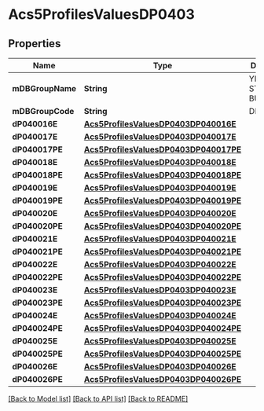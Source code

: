 # Acs5ProfilesValuesDP0403

## Properties
Name | Type | Description | Notes
------------ | ------------- | ------------- | -------------
**mDBGroupName** | **String** | YEAR STRUCTURE BUILT | 
**mDBGroupCode** | **String** | DP0403 | 
**dP040016E** | [**Acs5ProfilesValuesDP0403DP040016E**](Acs5ProfilesValuesDP0403DP040016E.md) |  | 
**dP040017E** | [**Acs5ProfilesValuesDP0403DP040017E**](Acs5ProfilesValuesDP0403DP040017E.md) |  | 
**dP040017PE** | [**Acs5ProfilesValuesDP0403DP040017PE**](Acs5ProfilesValuesDP0403DP040017PE.md) |  | 
**dP040018E** | [**Acs5ProfilesValuesDP0403DP040018E**](Acs5ProfilesValuesDP0403DP040018E.md) |  | 
**dP040018PE** | [**Acs5ProfilesValuesDP0403DP040018PE**](Acs5ProfilesValuesDP0403DP040018PE.md) |  | 
**dP040019E** | [**Acs5ProfilesValuesDP0403DP040019E**](Acs5ProfilesValuesDP0403DP040019E.md) |  | 
**dP040019PE** | [**Acs5ProfilesValuesDP0403DP040019PE**](Acs5ProfilesValuesDP0403DP040019PE.md) |  | 
**dP040020E** | [**Acs5ProfilesValuesDP0403DP040020E**](Acs5ProfilesValuesDP0403DP040020E.md) |  | 
**dP040020PE** | [**Acs5ProfilesValuesDP0403DP040020PE**](Acs5ProfilesValuesDP0403DP040020PE.md) |  | 
**dP040021E** | [**Acs5ProfilesValuesDP0403DP040021E**](Acs5ProfilesValuesDP0403DP040021E.md) |  | 
**dP040021PE** | [**Acs5ProfilesValuesDP0403DP040021PE**](Acs5ProfilesValuesDP0403DP040021PE.md) |  | 
**dP040022E** | [**Acs5ProfilesValuesDP0403DP040022E**](Acs5ProfilesValuesDP0403DP040022E.md) |  | 
**dP040022PE** | [**Acs5ProfilesValuesDP0403DP040022PE**](Acs5ProfilesValuesDP0403DP040022PE.md) |  | 
**dP040023E** | [**Acs5ProfilesValuesDP0403DP040023E**](Acs5ProfilesValuesDP0403DP040023E.md) |  | 
**dP040023PE** | [**Acs5ProfilesValuesDP0403DP040023PE**](Acs5ProfilesValuesDP0403DP040023PE.md) |  | 
**dP040024E** | [**Acs5ProfilesValuesDP0403DP040024E**](Acs5ProfilesValuesDP0403DP040024E.md) |  | 
**dP040024PE** | [**Acs5ProfilesValuesDP0403DP040024PE**](Acs5ProfilesValuesDP0403DP040024PE.md) |  | 
**dP040025E** | [**Acs5ProfilesValuesDP0403DP040025E**](Acs5ProfilesValuesDP0403DP040025E.md) |  | 
**dP040025PE** | [**Acs5ProfilesValuesDP0403DP040025PE**](Acs5ProfilesValuesDP0403DP040025PE.md) |  | 
**dP040026E** | [**Acs5ProfilesValuesDP0403DP040026E**](Acs5ProfilesValuesDP0403DP040026E.md) |  | 
**dP040026PE** | [**Acs5ProfilesValuesDP0403DP040026PE**](Acs5ProfilesValuesDP0403DP040026PE.md) |  | 

[[Back to Model list]](../README.md#documentation-for-models) [[Back to API list]](../README.md#documentation-for-api-endpoints) [[Back to README]](../README.md)


